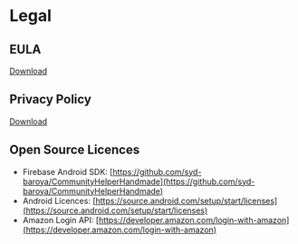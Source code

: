 # Legal

## EULA

[Download](https://drive.google.com/open?id=1VvIKGsqsrBf-_AI3UnBiQD2XsTAlNmK9GAqWNYI9KE0)

## Privacy Policy

[Download](https://drive.google.com/open?id=1HBqQnM_ghy3hKO9IyEfSqHyXr0ztGokbp4f9rL25XSQ)

## Open Source Licences

* Firebase Android SDK: [https://github.com/syd-baroya/CommunityHelperHandmade](https://github.com/syd-baroya/CommunityHelperHandmade)
* Android Licences: [https://source.android.com/setup/start/licenses](https://source.android.com/setup/start/licenses)
* Amazon Login API: [https://developer.amazon.com/login-with-amazon](https://developer.amazon.com/login-with-amazon)

